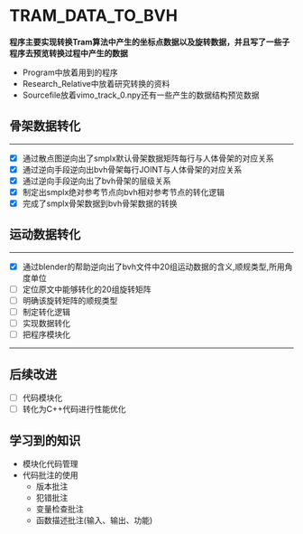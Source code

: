 # TRAM_DATA_TO_BVH
**程序主要实现转换Tram算法中产生的坐标点数据以及旋转数据，并且写了一些子程序去预览转换过程中产生的数据**





- Program中放着用到的程序
- Research_Relative中放着研究转换的资料
- Sourcefile放着vimo_track_0.npy还有一些产生的数据结构预览数据

## 骨架数据转化

---
- [x] 通过散点图逆向出了smplx默认骨架数据矩阵每行与人体骨架的对应关系
- [x] 通过逆向手段逆向出bvh骨架每行JOINT与人体骨架的对应关系
- [x] 通过逆向手段逆向出了bvh骨架的层级关系
- [x] 制定出smplx绝对参考节点向bvh相对参考节点的转化逻辑   
- [x] 完成了smplx骨架数据到bvh骨架数据的转换
## 运动数据转化
---
- [x] 通过blender的帮助逆向出了bvh文件中20组运动数据的含义,顺规类型,所用角度单位
- [ ] 定位原文中能够转化的20组旋转矩阵
- [ ] 明确该旋转矩阵的顺规类型
- [ ] 制定转化逻辑
- [ ] 实现数据转化
- [ ] 把程序模块化

---
## 后续改进
- [ ] 代码模块化
- [ ] 转化为C++代码进行性能优化
## 学习到的知识
- 模块化代码管理
- 代码批注的使用
  - 版本批注
  - 犯错批注
  - 变量检查批注
  - 函数描述批注(输入、输出、功能)
